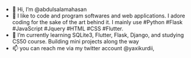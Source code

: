 - 👋 Hi, I’m @abdulsalamahasan
- 👀 I like to code and program softwares and web applications.
  I adore coding for the sake of the art behind it.
  I mainly use #Python #Flask #JavaScript #Jquery #HTML
  #CSS #Flutter.
- 🌱 I’m currently learning SQLite3, Flutter, Flask, Django, and studying CS50 course. Building mini projects along the way
- 📫 you can reach me via my twitter account @yaxikurdii, 
<!---
abdulsalamahasan/abdulsalamahasan is a ✨ special ✨ repository because its `README.md` (this file) appears on your GitHub profile.
You can click the Preview link to take a look at your changes.
--->

